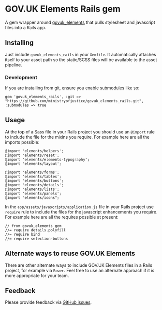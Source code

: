 # GOV.UK Elements Rails gem

A gem wrapper around [govuk_elements](http://github.com/alphagov/govuk_elements)
that pulls stylesheet and javascript files into a Rails app.

## Installing

Just include `govuk_elements_rails` in your `Gemfile`. It
automatically attaches itself to your asset path so the static/SCSS
files will be available to the asset pipeline.

### Development

If you are installing from git, ensure you enable submodules like so:

    gem 'govuk_elements_rails', :git => "https://github.com/ministryofjustice/govuk_elements_rails.git", :submodules => true

## Usage

At the top of a Sass file in your Rails project you should use an `@import` rule
to include the file for the mixins you require. For example here are all the
imports possible:

    @import 'elements/helpers';
    @import 'elements/reset';
    @import 'elements/elements-typography';
    @import 'elements/layout';

    @import 'elements/forms';
    @import 'elements/tables';
    @import 'elements/buttons';
    @import 'elements/details';
    @import 'elements/lists';
    @import 'elements/panels';
    @import "elements/icons";

In the `app/assets/javascripts/application.js` file in your Rails project use
`require` rule to include the files for the javascript enhancements you require.
For example here are all the requires possible at present:

    // from govuk_elements gem
    //= require details.polyfill
    //= require bind
    //= require selection-buttons

## Alternate ways to reuse GOV.UK Elements

There are other alternate ways to include GOV.UK Elements files in a Rails
project, for example via `Bower`. Feel free to use an alternate approach if it
is more appropriate for your team.

## Feedback

Please provide feedback via [GitHub issues](https://github.com/ministryofjustice/govuk_elements_rails/issues).

